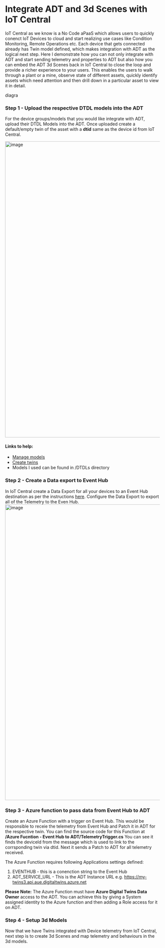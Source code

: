 # Integrate ADT and 3d Scenes with IoT Central
IoT Central as we know is a No Code aPaaS which allows users to quickly conenct IoT Devices to cloud and start realizing use cases like Condition Monitoring, Remote Operations etc. Each device that gets connected already has Twin model defined, which makes integration with ADT as the logical next step. Here I demonstrate how you can not only integrate with ADT and start sending telemetry and properties to ADT but also how you can embed the ADT 3d Scenes back in IoT Central to close the loop and provide a richer experience to your users. 
This enables the users to walk through a plant or a mine, observe state of different assets, quickly identify assets which need attention and then drill down in a particular asset to view it in detail.

diagra

### Step 1 - Upload the respective DTDL models into the ADT
For the device groups/models that you would like integrate with ADT, upload their DTDL Models into the ADT. Once uploaded create a default/empty twin of the asset with a **dtid** same as the device id from IoT Central.

<img width="960" alt="image" src="https://user-images.githubusercontent.com/17155996/182540804-7f67393d-8d4b-403a-975a-5bbdb1ca8924.png">

#### Links to help:
* [Manage models](https://docs.microsoft.com/en-us/azure/digital-twins/how-to-manage-model)
* [Create twins](https://docs.microsoft.com/en-us/azure/digital-twins/quickstart-azure-digital-twins-explorer#add-another-twin)
* Models I used can be found in /DTDLs directory

### Step 2 - Create a Data export to Event Hub
In IoT Central create a Data Export for all your devices to an Event Hub destination as per the instructions [here](https://docs.microsoft.com/en-us/azure/iot-central/core/howto-export-to-event-hubs?tabs=connection-string%2Cjavascript). 
Configure the Data Export to export all of the Telemetry to the Even Hub.
<img width="959" alt="image" src="https://user-images.githubusercontent.com/17155996/182542107-49a7a2d9-9cbf-4f47-a142-c40d38e7921e.png">

### Step 3 - Azure function to pass data from Event Hub to ADT
Create an Azure Function with a trigger on Event Hub. This would be responsible to receie the telemetry from Event Hub and Patch it in ADT for the respective twin. You can find the source code for this Function at **/Azure Fucntion - Event Hub to ADT/TelemetryTrigger.cs** You can see it finds the deviceId from the message which is used to link to the corrsponding twin via dtid. Next it sends a Patch to ADT for all telemetry received.

The Azure Function requires following Applications settings defined:

1. EVENTHUB - this is a conenction string to the Event Hub
1. ADT_SERVICE_URL - This is the ADT Instance URL e.g. https://my-twins3.api.aue.digitaltwins.azure.net

**Please Note:** The Azure Function must have **Azure Digital Twins Data Owner** access to the ADT. You can achieve this by giving a System assigned identity to the Azure function and then adding a Role access for it on ADT.

### Step 4 - Setup 3d Models
Now that we have Twins integrated with Device telemetry from IoT Central, next step is to create 3d Scenes and map telemetry and behaviours in the 3d models. 


